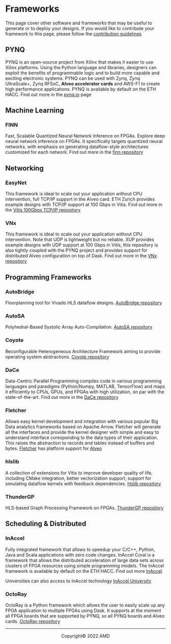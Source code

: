 # Frameworks

This page cover other software and frameworks that may be useful to generate or to deploy your designs. If you would like to contribute your framework to this page, please follow the [contribution guidelines](contributing.md) 

## PYNQ

PYNQ is an open-source project from Xilinx that makes it easier to use Xilinx platforms. Using the Python language and libraries, designers can exploit the benefits of programmable logic and to build more capable and exciting electronic systems. PYNQ can be used with Zynq, Zynq UltraScale+, Zynq RFSoC, **Alveo accelerator cards** and AWS-F1 to create high performance applications. PYNQ is available by default on the ETH HACC. Find out more in the [pynq.io](http://www.pynq.io/) page

## Machine Learning

### FINN

Fast, Scalable Quantized Neural Network Inference on FPGAs. Explore deep neural network inference on FPGAs. It specifically targets quantized neural networks, with emphasis on generating dataflow-style architectures customized for each network. Find out more in the [finn repository](https://github.com/Xilinx/finn)


## Networking

### EasyNet

This framework is ideal to scale out your application without CPU intervention, full TCP/IP support in the Alveo card. ETH Zurich provides example designs with TCP/IP support at 100 Gbps in Vitis. Find out more in the [Vitis 100Gbps TCP/IP repository](https://github.com/fpgasystems/Vitis_with_100Gbps_TCP-IP)

### VNx

This framework is ideal to scale out your application without CPU intervention. Note that UDP is lightweight but no reliable. XUP provides example designs with UDP support at 100 Gbps in Vitis, this repository is also tightly coupled with the PYNQ project and provides support for distributed Alveo configuration on top of Dask. Find out more in the [VNx repository](https://github.com/Xilinx/xup_vitis_network_example)


## Programming Frameworks

### AutoBridge 

Floorplanning tool for Vivado HLS dataflow designs. [AutoBridge repository](https://github.com/Licheng-Guo/AutoBridge)

### AutoSA

Polyhedral-Based Systolic Array Auto-Compilation. [AutoSA repository](https://github.com/UCLA-VAST/AutoSA)

### Coyote

Reconfigurable Heterogeneous Architecture Framework aiming to provide operating system abstractions. [Coyote repository](https://github.com/fpgasystems/Coyote)

### DaCe

Data-Centric Parallel Programming compiles code in various programming languages and paradigms (Python/Numpy, MATLAB, TensorFlow) and maps it efficiently to CPUs, GPUs, and FPGAs with high utilization, on par with the state-of-the-art. Find out more in the [DaCe repository](https://github.com/spcl/dace)

### Fletcher

Allows easy kernel development and integration with various popular Big Data analytics frameworks based on Apache Arrow.
Fletcher will generate all the interfaces and provide the kernel designer with simple and easy to understand interface coresponding to the data types of their application.
This raises the abstraction to records and tables instead of buffers and bytes.
[Fletcher](https://github.com/abs-tudelft) has platform support for [Alveo](https://github.com/abs-tudelft/fletcher-alveo)

### hlslib

A collection of extensions for Vitis to improve developer quality of life, including CMake integration, better vectorization support, support for simulating dataflow kernels with feedback dependencies. [hlslib repository](https://github.com/definelicht/hlslib)

### ThunderGP

HLS-based Graph Processing Framework on FPGAs. [ThunderGP repository](https://github.com/Xtra-Computing/ThunderGP)

## Scheduling & Distributed

### InAccel

Fully integrated framework that allows to speedup your C/C++, Python, Java and Scala applications with zero code changes. InAccel Coral is a framework that allows the distributed acceleration of large data sets across clusters of FPGA resources using simple programming models. The InAccel framework is available by default on the ETH HACC. Find out more [InAccel](https://inaccel.com/coral-fpga-resource-manager/).

Universities can also access to InAccel technology [InAccel University](https://inaccel.com/university/)

### OctoRay
OctoRay is a Python framework which allows the user to easily scale up any FPGA application to multiple FPGAs using Dask. It supports at the moment all FPGA boards that are supported by PYNQ, so all PYNQ boards and Alveo cards. [OctoRay repository](https://github.com/abs-tudelft/octoray)

---------------------------------------
<p align="center">Copyright&copy; 2022 AMD</p>
